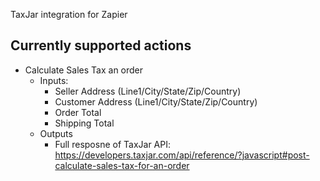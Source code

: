 TaxJar integration for Zapier

## Currently supported actions

* Calculate Sales Tax an order
  * Inputs:
    * Seller Address (Line1/City/State/Zip/Country)
    * Customer Address (Line1/City/State/Zip/Country)
    * Order Total
    * Shipping Total
  * Outputs
    * Full resposne of TaxJar API: https://developers.taxjar.com/api/reference/?javascript#post-calculate-sales-tax-for-an-order
